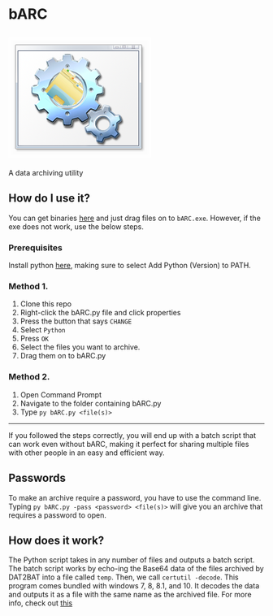 # bARC
![](Img/logo.png)
---
A data archiving utility

## How do I use it?
You can get binaries [here](https://github.com/Finxx1/DAT2BAT/releases) and just drag files on to ```bARC.exe```. However, if the exe does not work, use the below steps.
### Prerequisites
Install python [here](https://www.python.org/downloads/), making sure to select Add Python (Version) to PATH.
### Method 1.
1. Clone this repo
2. Right-click the bARC.py file and click properties
3. Press the button that says ```CHANGE```
4. Select ```Python```
5. Press ```OK```
6. Select the files you want to archive.
7. Drag them on to bARC.py
### Method 2.
1. Open Command Prompt
2. Navigate to the folder containing bARC.py
3. Type ```py bARC.py <file(s)>```
---
If you followed the steps correctly, you will end up with a batch script that can work even without bARC, making it perfect for sharing multiple files with other people in an easy and efficient way.

## Passwords

To make an archive require a password, you have to use the command line. Typing ```py bARC.py -pass <password> <file(s)>``` will give you an archive that requires a password to open.

## How does it work?
The Python script takes in any number of files and outputs a batch script. The batch script works by echo-ing the Base64 data of the files archived by DAT2BAT into a file called ```temp```. Then, we call ```certutil -decode```. This program comes bundled with windows 7, 8, 8.1, and 10. It decodes the data and outputs it as a file with the same name as the archived file. For more info, check out [this](Doc/DEV.md)
